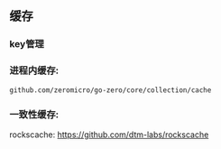 ## 缓存

### key管理

### 进程内缓存:

`github.com/zeromicro/go-zero/core/collection/cache`

### 一致性缓存:

rockscache: https://github.com/dtm-labs/rockscache